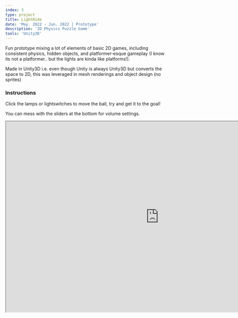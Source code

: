 ```yaml
---
index: 3
type: project
title: LightRide
date: 'May. 2022 - Jun. 2022 | Prototype'
description: '2D Physics Puzzle Game'
tools: 'Unity3D'
---
```

Fun prototype mixing a lot of elements of basic 2D games, including consistent physics, hidden objects, and platformer-esque gameplay (I know its not a platformer.. but the lights are kinda like platforms!).

Made in Unity3D i.e. even though Unity is always Unity3D but converts the space to 2D, this was leveraged in mesh renderings and object design (no sprites)
### Instructions
Click the lamps or lightswitches to move the ball, try and get it to the goal!

You can mess with the sliders at the bottom for volume settings.

<iframe src="https://i.simmer.io/@trooms/lightride" style="width:960px;height:600px"></iframe>

<canvas id="introduction" width="100vw" height="100vh"></canvas>